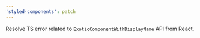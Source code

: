 ```yaml
---
'styled-components': patch
---
```


Resolve TS error related to `ExoticComponentWithDisplayName` API from React.
